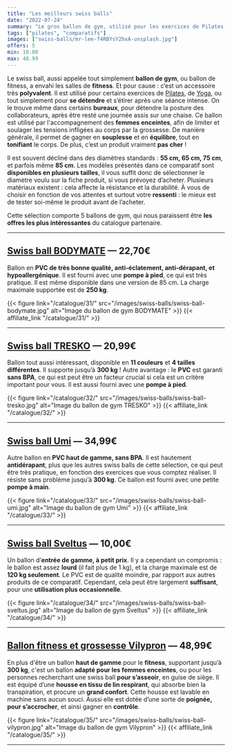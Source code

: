 ```yaml
---
title: "Les meilleurs swiss balls"
date: "2022-07-24"
summary: "Le gros ballon de gym, utilisé pour les exercices de Pilates, de Yoga, ou tout simplement pour s'asseoir au bureau !"
tags: ["pilates", "comparatifs"]
images: ["swiss-balls/mr-lee-f4RBYsY2hxA-unsplash.jpg"]
offers: 5
min: 10.00
max: 48.99
---
```

Le swiss ball, aussi appelée tout simplement **ballon de gym**, ou ballon de fitness, a envahi les
salles de **fitness**. Et pour cause : c’est un accessoire très **polyvalent**. Il est utilisé pour
certains exercices de [Pilates](/tags/pilates/), de [Yoga](/post/tapis-yoga/), ou tout simplement
pour **se détendre** et s’étirer après une séance intense. On le trouve même dans certains **bureaux**,
pour détendre la posture des collaborateurs, après être resté une journée assis sur une chaise.
Ce ballon est utilisé par l'accompagnement des **femmes enceintes**, afin de limiter et soulager
les tensions infligées au corps par la grossesse. De manière générale, il permet de gagner en
**souplesse** et en **équilibre**, tout en **tonifiant** le corps. De plus, c’est un produit vraiment **pas cher** !

Il est souvent décliné dans des diamètres standards : **55 cm, 65 cm, 75 cm**, et parfois même **85 cm**.
Les modèles présentés dans ce comparatif sont **disponibles en plusieurs tailles**, il vous suffit donc de sélectionner le diamètre voulu sur la fiche produit, si vous prévoyez d’acheter.
Plusieurs matériaux existent : cela affecte la résistance et la durabilité.
À vous de choisir en fonction de vos attentes et surtout votre **ressenti** : le mieux est de tester soi-même le produit avant de l’acheter.

Cette sélection comporte 5 ballons de gym, qui nous paraissent être **les offres les plus intéressantes** du catalogue partenaire.

---
## [Swiss ball BODYMATE](/catalogue/31/) — 22,70€

Ballon en **PVC de très bonne qualité, anti-éclatement, anti-dérapant, et hypoallergénique**. Il est fourni avec une **pompe à pied**, ce qui est très pratique. Il est même disponible dans une version de 85 cm. La charge maximale supportée est de **250 kg**.

{{< figure link="/catalogue/31/" src="/images/swiss-balls/swiss-ball-bodymate.jpg" alt="Image du ballon de gym BODYMATE" >}}
{{< affiliate_link "/catalogue/31/" >}}

---
## [Swiss ball TRESKO](/catalogue/32/) — 20,99€

Ballon tout aussi intéressant, disponible en **11 couleurs** et **4 tailles différentes**. Il supporte jusqu’à **300 kg** ! Autre avantage : le **PVC** est garanti **sans BPA**, ce qui est peut être un facteur crucial si cela est un critère important pour vous. Il est aussi fourni avec une **pompe à pied**.

{{< figure link="/catalogue/32/" src="/images/swiss-balls/swiss-ball-tresko.jpg" alt="Image du ballon de gym TRESKO" >}}
{{< affiliate_link "/catalogue/32/" >}}

---
## [Swiss ball Umi](/catalogue/33/) — 34,99€

Autre ballon en **PVC haut de gamme, sans BPA**. Il est hautement **antidérapant**, plus que les autres swiss balls de cette sélection, ce qui peut être très pratique, en fonction des exercices que vous comptez réaliser. Il résiste sans problème jusqu’à **300 kg**. Ce ballon est fourni avec une petite **pompe à main**.

{{< figure link="/catalogue/33/" src="/images/swiss-balls/swiss-ball-umi.jpg" alt="Image du ballon de gym Umi" >}}
{{< affiliate_link "/catalogue/33/" >}}

---
## [Swiss ball Sveltus](/catalogue/34/) — 10,00€

Un ballon d’**entrée de gamme, à petit prix**. Il y a cependant un compromis : le ballon est assez **lourd** (il fait plus de 1 kg), et la charge maximale est de **120 kg seulement**. Le PVC est de qualité moindre, par rapport aux autres produits de ce comparatif. Cependant, cela peut être largement **suffisant**, pour une **utilisation plus occasionnelle**.

{{< figure link="/catalogue/34/" src="/images/swiss-balls/swiss-ball-sveltus.jpg" alt="Image du ballon de gym Sveltus" >}}
{{< affiliate_link "/catalogue/34/" >}}

---
## [Ballon fitness et grossesse Vilypron](/catalogue/35/) — 48,99€

En plus d'être un ballon **haut de gamme** pour le **fitness**, supportant jusqu’à **300 kg**, c'est un ballon **adapté pour les femmes enceintes**, ou pour les personnes recherchant une swiss ball **pour s’asseoir**, en guise de siège. Il est équipé d’une **housse en tissu de lin respirant**, qui absorbe bien la transpiration, et procure un **grand confort**. Cette housse est lavable en machine sans aucun souci. Aussi elle est dotée d’une sorte de **poignée, pour s’accrocher**, et ainsi gagner en **contrôle**.

{{< figure link="/catalogue/35/" src="/images/swiss-balls/swiss-ball-vilypron.jpg" alt="Image du ballon de gym Vilypron" >}}
{{< affiliate_link "/catalogue/35/" >}}

---
